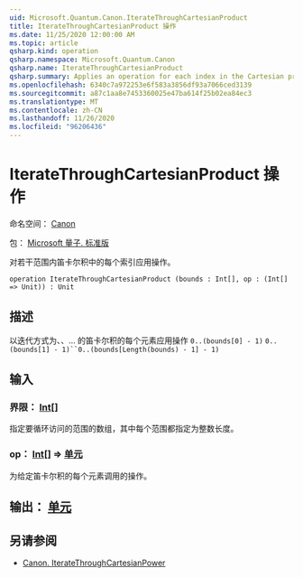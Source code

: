 ```yaml
---
uid: Microsoft.Quantum.Canon.IterateThroughCartesianProduct
title: IterateThroughCartesianProduct 操作
ms.date: 11/25/2020 12:00:00 AM
ms.topic: article
qsharp.kind: operation
qsharp.namespace: Microsoft.Quantum.Canon
qsharp.name: IterateThroughCartesianProduct
qsharp.summary: Applies an operation for each index in the Cartesian product of several ranges.
ms.openlocfilehash: 6340c7a972253e6f583a3856df93a7066ced3139
ms.sourcegitcommit: a87c1aa8e7453360025e47ba614f25b02ea84ec3
ms.translationtype: MT
ms.contentlocale: zh-CN
ms.lasthandoff: 11/26/2020
ms.locfileid: "96206436"
---
```

# <a name="iteratethroughcartesianproduct-operation"></a>IterateThroughCartesianProduct 操作

命名空间： [Canon](xref:Microsoft.Quantum.Canon)

包： [Microsoft 量子. 标准版](https://nuget.org/packages/Microsoft.Quantum.Standard)


对若干范围内笛卡尔积中的每个索引应用操作。

```qsharp
operation IterateThroughCartesianProduct (bounds : Int[], op : (Int[] => Unit)) : Unit
```


## <a name="description"></a>描述

以迭代方式为、、... 的笛卡尔积的每个元素应用操作 `0..(bounds[0] - 1)` `0..(bounds[1] - 1)``0..(bounds[Length(bounds) - 1] - 1)`

## <a name="input"></a>输入

### <a name="bounds--int"></a>界限： [Int](xref:microsoft.quantum.lang-ref.int)[]

指定要循环访问的范围的数组，其中每个范围都指定为整数长度。


### <a name="op--int--unit"></a>op： [Int](xref:microsoft.quantum.lang-ref.int)[] => [单元](xref:microsoft.quantum.lang-ref.unit) 

为给定笛卡尔积的每个元素调用的操作。



## <a name="output--unit"></a>输出： [单元](xref:microsoft.quantum.lang-ref.unit)



## <a name="see-also"></a>另请参阅

- [Canon. IterateThroughCartesianPower](xref:Microsoft.Quantum.Canon.IterateThroughCartesianPower)